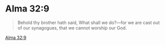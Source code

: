 # Alma 32:9

> Behold thy brother hath said, What shall we do?—for we are cast out of our synagogues, that we cannot worship our God.

[Alma 32:9](https://www.churchofjesuschrist.org/study/scriptures/bofm/alma/32?lang=eng&id=p9#p9)


